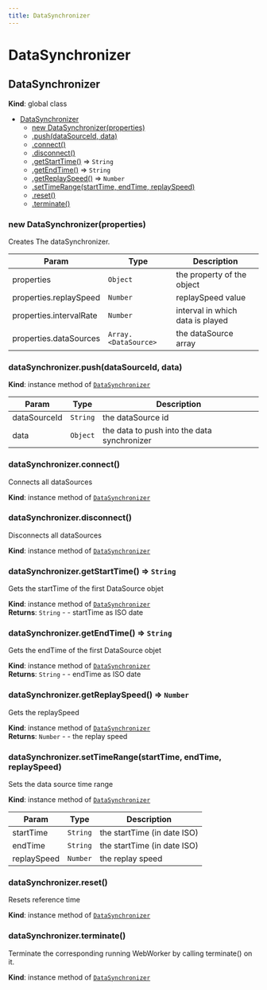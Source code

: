 ```yaml
---
title: DataSynchronizer
---
```


# DataSynchronizer

<a name="DataSynchronizer"></a>

## DataSynchronizer
**Kind**: global class  

* [DataSynchronizer](#DataSynchronizer)
    * [new DataSynchronizer(properties)](#new_DataSynchronizer_new)
    * [.push(dataSourceId, data)](#DataSynchronizer+push)
    * [.connect()](#DataSynchronizer+connect)
    * [.disconnect()](#DataSynchronizer+disconnect)
    * [.getStartTime()](#DataSynchronizer+getStartTime) ⇒ <code>String</code>
    * [.getEndTime()](#DataSynchronizer+getEndTime) ⇒ <code>String</code>
    * [.getReplaySpeed()](#DataSynchronizer+getReplaySpeed) ⇒ <code>Number</code>
    * [.setTimeRange(startTime, endTime, replaySpeed)](#DataSynchronizer+setTimeRange)
    * [.reset()](#DataSynchronizer+reset)
    * [.terminate()](#DataSynchronizer+terminate)

<a name="new_DataSynchronizer_new"></a>

### new DataSynchronizer(properties)
Creates The dataSynchronizer.


| Param | Type | Description |
| --- | --- | --- |
| properties | <code>Object</code> | the property of the object |
| properties.replaySpeed | <code>Number</code> | replaySpeed value |
| properties.intervalRate | <code>Number</code> | interval in which data is played |
| properties.dataSources | <code>Array.&lt;DataSource&gt;</code> | the dataSource array |

<a name="DataSynchronizer+push"></a>

### dataSynchronizer.push(dataSourceId, data)
**Kind**: instance method of [<code>DataSynchronizer</code>](#DataSynchronizer)  

| Param | Type | Description |
| --- | --- | --- |
| dataSourceId | <code>String</code> | the dataSource id |
| data | <code>Object</code> | the data to push into the data synchronizer |

<a name="DataSynchronizer+connect"></a>

### dataSynchronizer.connect()
Connects all dataSources

**Kind**: instance method of [<code>DataSynchronizer</code>](#DataSynchronizer)  
<a name="DataSynchronizer+disconnect"></a>

### dataSynchronizer.disconnect()
Disconnects all dataSources

**Kind**: instance method of [<code>DataSynchronizer</code>](#DataSynchronizer)  
<a name="DataSynchronizer+getStartTime"></a>

### dataSynchronizer.getStartTime() ⇒ <code>String</code>
Gets the startTime of the first DataSource objet

**Kind**: instance method of [<code>DataSynchronizer</code>](#DataSynchronizer)  
**Returns**: <code>String</code> - - startTime as ISO date  
<a name="DataSynchronizer+getEndTime"></a>

### dataSynchronizer.getEndTime() ⇒ <code>String</code>
Gets the endTime of the first DataSource objet

**Kind**: instance method of [<code>DataSynchronizer</code>](#DataSynchronizer)  
**Returns**: <code>String</code> - - endTime as ISO date  
<a name="DataSynchronizer+getReplaySpeed"></a>

### dataSynchronizer.getReplaySpeed() ⇒ <code>Number</code>
Gets the replaySpeed

**Kind**: instance method of [<code>DataSynchronizer</code>](#DataSynchronizer)  
**Returns**: <code>Number</code> - - the replay speed  
<a name="DataSynchronizer+setTimeRange"></a>

### dataSynchronizer.setTimeRange(startTime, endTime, replaySpeed)
Sets the data source time range

**Kind**: instance method of [<code>DataSynchronizer</code>](#DataSynchronizer)  

| Param | Type | Description |
| --- | --- | --- |
| startTime | <code>String</code> | the startTime (in date ISO) |
| endTime | <code>String</code> | the startTime (in date ISO) |
| replaySpeed | <code>Number</code> | the replay speed |

<a name="DataSynchronizer+reset"></a>

### dataSynchronizer.reset()
Resets reference time

**Kind**: instance method of [<code>DataSynchronizer</code>](#DataSynchronizer)  
<a name="DataSynchronizer+terminate"></a>

### dataSynchronizer.terminate()
Terminate the corresponding running WebWorker by calling terminate() on it.

**Kind**: instance method of [<code>DataSynchronizer</code>](#DataSynchronizer)  
